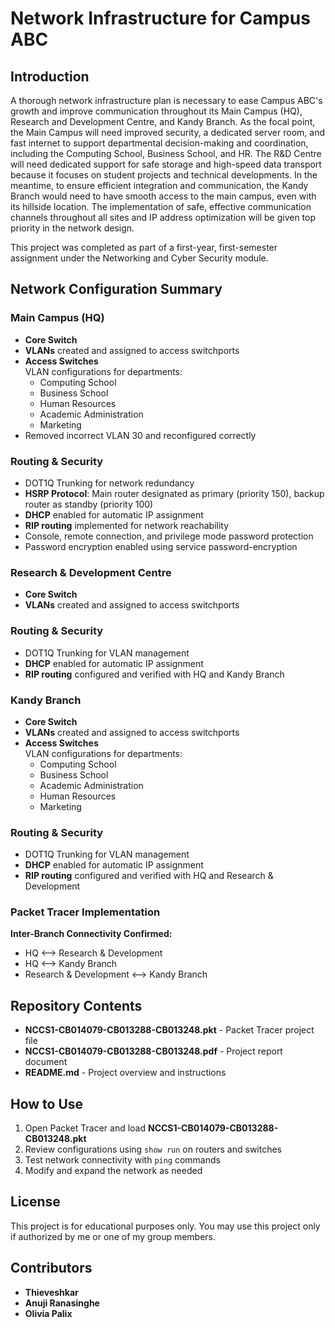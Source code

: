 # Network Infrastructure for Campus ABC

## Introduction

A thorough network infrastructure plan is necessary to ease Campus ABC's growth and improve communication throughout its Main Campus (HQ), Research and Development Centre, and Kandy Branch. As the focal point, the Main Campus will need improved security, a dedicated server room, and fast internet to support departmental decision-making and coordination, including the Computing School, Business School, and HR. The R&D Centre will need dedicated support for safe storage and high-speed data transport because it focuses on student projects and technical developments. In the meantime, to ensure efficient integration and communication, the Kandy Branch would need to have smooth access to the main campus, even with its hillside location. The implementation of safe, effective communication channels throughout all sites and IP address optimization will be given top priority in the network design.

This project was completed as part of a first-year, first-semester assignment under the Networking and Cyber Security module.

## Network Configuration Summary

### Main Campus (HQ)

- **Core Switch**
- **VLANs** created and assigned to access switchports
- **Access Switches**  
  VLAN configurations for departments:
  - Computing School
  - Business School
  - Human Resources
  - Academic Administration
  - Marketing
- Removed incorrect VLAN 30 and reconfigured correctly

### Routing & Security

- DOT1Q Trunking for network redundancy
- **HSRP Protocol**: Main router designated as primary (priority 150), backup router as standby (priority 100)
- **DHCP** enabled for automatic IP assignment
- **RIP routing** implemented for network reachability
- Console, remote connection, and privilege mode password protection
- Password encryption enabled using service password-encryption

### Research & Development Centre

- **Core Switch**
- **VLANs** created and assigned to access switchports

### Routing & Security

- DOT1Q Trunking for VLAN management
- **DHCP** enabled for automatic IP assignment
- **RIP routing** configured and verified with HQ and Kandy Branch

### Kandy Branch

- **Core Switch**
- **VLANs** created and assigned to access switchports
- **Access Switches**  
  VLAN configurations for departments:
  - Computing School
  - Business School
  - Academic Administration
  - Human Resources
  - Marketing

### Routing & Security

- DOT1Q Trunking for VLAN management
- **DHCP** enabled for automatic IP assignment
- **RIP routing** configured and verified with HQ and Research & Development

### Packet Tracer Implementation

**Inter-Branch Connectivity Confirmed:**
- HQ <--> Research & Development
- HQ <--> Kandy Branch
- Research & Development <--> Kandy Branch

## Repository Contents

- **NCCS1-CB014079-CB013288-CB013248.pkt** - Packet Tracer project file
- **NCCS1-CB014079-CB013288-CB013248.pdf** - Project report document
- **README.md** - Project overview and instructions

## How to Use

1. Open Packet Tracer and load **NCCS1-CB014079-CB013288-CB013248.pkt**
2. Review configurations using `show run` on routers and switches
3. Test network connectivity with `ping` commands
4. Modify and expand the network as needed

## License

This project is for educational purposes only. You may use this project only if authorized by me or one of my group members.

## Contributors

- **Thieveshkar**
- **Anuji Ranasinghe**
- **Olivia Palix**
